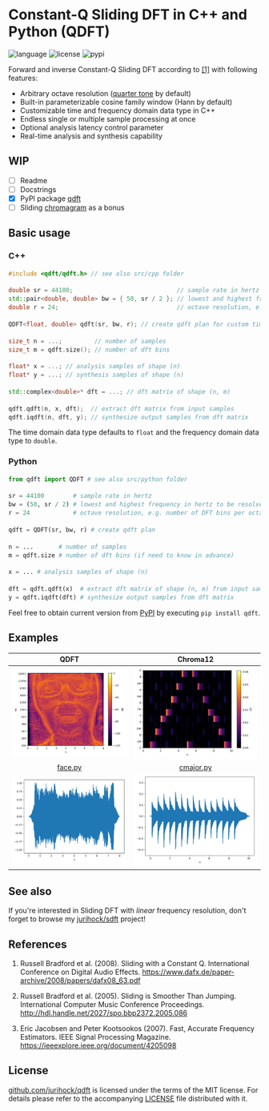 # Constant-Q Sliding DFT in C++ and Python (QDFT)

![language](https://img.shields.io/badge/languages-C%2B%2B%20Python-blue)
![license](https://img.shields.io/github/license/jurihock/sdft?color=green)
![pypi](https://img.shields.io/pypi/v/qdft?color=gold)

Forward and inverse Constant-Q Sliding DFT according to [[1]](#1) with following features:

- Arbitrary octave resolution ([quarter tone](https://en.wikipedia.org/wiki/Quarter_tone) by default)
- Built-in parameterizable cosine family window (Hann by default)
- Customizable time and frequency domain data type in C++
- Endless single or multiple sample processing at once
- Optional analysis latency control parameter
- Real-time analysis and synthesis capability

## WIP

- [ ] Readme
- [ ] Docstrings
- [x] PyPI package [qdft](https://pypi.org/project/qdft)
- [ ] Sliding [chromagram](https://en.wikipedia.org/wiki/Chroma_feature) as a bonus

## Basic usage

### C++

```c++
#include <qdft/qdft.h> // see also src/cpp folder

double sr = 44100;                             // sample rate in hertz
std::pair<double, double> bw = { 50, sr / 2 }; // lowest and highest frequency in hertz to be resolved
double r = 24;                                 // octave resolution, e.g. number of DFT bins per octave

QDFT<float, double> qdft(sr, bw, r); // create qdft plan for custom time and frequency domain data types

size_t n = ...;         // number of samples
size_t m = qdft.size(); // number of dft bins

float* x = ...; // analysis samples of shape (n)
float* y = ...; // synthesis samples of shape (n)

std::complex<double>* dft = ...; // dft matrix of shape (n, m)

qdft.qdft(n, x, dft);  // extract dft matrix from input samples
qdft.iqdft(n, dft, y); // synthesize output samples from dft matrix
```

The time domain data type defaults to `float` and the frequency domain data type to `double`.

### Python

```python
from qdft import QDFT # see also src/python folder

sr = 44100        # sample rate in hertz
bw = (50, sr / 2) # lowest and highest frequency in hertz to be resolved
r = 24            # octave resolution, e.g. number of DFT bins per octave

qdft = QDFT(sr, bw, r) # create qdft plan

n = ...       # number of samples
m = qdft.size # number of dft bins (if need to know in advance)

x = ... # analysis samples of shape (n)

dft = qdft.qdft(x)  # extract dft matrix of shape (n, m) from input samples
y = qdft.iqdft(dft) # synthesize output samples from dft matrix
```

Feel free to obtain current version from [PyPI](https://pypi.org/project/qdft) by executing `pip install qdft`.

## Examples

| QDFT | Chroma12 |
| :--: | :------: |
| ![SDFT](https://github.com/jurihock/qdft/raw/main/examples/face.png) | ![STFT](https://github.com/jurihock/qdft/raw/main/examples/cmajor.png) |
| [face.py](https://github.com/jurihock/qdft/blob/main/examples/face.py) | [cmajor.py](https://github.com/jurihock/qdft/blob/main/examples/cmajor.py) |
| ![SDFT](https://github.com/jurihock/qdft/raw/main/examples/face.wav.png) | ![STFT](https://github.com/jurihock/qdft/raw/main/examples/cmajor.wav.png) |

## See also

If you're interested in Sliding DFT with *linear* frequency resolution, don't forget to browse my [jurihock/sdft](https://github.com/jurihock/sdft) project!

## References

1. <span id="1">Russell Bradford et al. (2008). Sliding with a Constant Q. International Conference on Digital Audio Effects. https://www.dafx.de/paper-archive/2008/papers/dafx08_63.pdf</span>

2. <span id="2">Russell Bradford et al. (2005). Sliding is Smoother Than Jumping. International Computer Music Conference Proceedings. http://hdl.handle.net/2027/spo.bbp2372.2005.086</span>

3. <span id="3">Eric Jacobsen and Peter Kootsookos (2007). Fast, Accurate Frequency Estimators. IEEE Signal Processing Magazine. https://ieeexplore.ieee.org/document/4205098</span>

## License

[github.com/jurihock/qdft](https://github.com/jurihock/qdft) is licensed under the terms of the MIT license.
For details please refer to the accompanying [LICENSE](https://github.com/jurihock/qdft/raw/main/LICENSE) file distributed with it.
